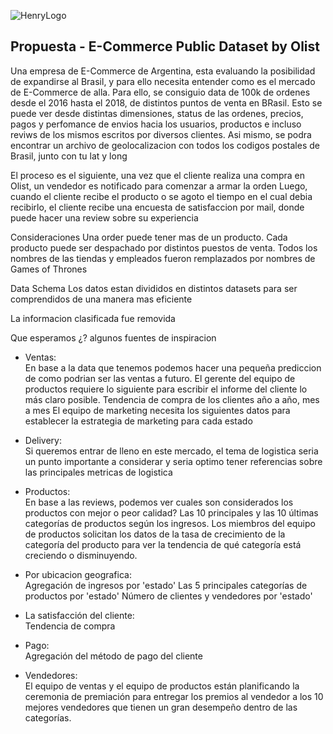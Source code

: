 ![HenryLogo](https://d31uz8lwfmyn8g.cloudfront.net/Assets/logo-henry-white-lg.png)

## Propuesta - E-Commerce Public Dataset by Olist

Una empresa de E-Commerce de Argentina, esta evaluando la posibilidad de expandirse al Brasil, y para ello necesita entender como es el mercado de E-Commerce de alla.
Para ello, se consiguio data de 100k de ordenes desde el 2016 hasta el 2018, de distintos puntos de venta en BRasil.
Esto se puede ver desde distintas dimensiones, status de las ordenes, precios, pagos y perfomance de envios hacia los usuarios, productos e incluso reviws de los mismos escritos por diversos clientes.
Asi mismo, se podra encontrar un archivo de geolocalizacion con todos los codigos postales de Brasil, junto con tu lat y long

El proceso es el siguiente, una vez que el cliente realiza una compra en Olist, un vendedor es notificado para comenzar a armar la orden
Luego, cuando el cliente recibe el producto o se agoto el tiempo en el cual debia recibirlo, el cliente recibe una encuesta de satisfaccion por mail, donde puede hacer una review sobre su experiencia


Consideraciones
Una order puede tener mas de un producto.
Cada producto puede ser despachado por distintos puestos de venta.
Todos los nombres de las tiendas y empleados fueron remplazados por nombres de Games of Thrones


Data Schema
Los datos estan divididos en distintos datasets para ser comprendidos de una manera mas eficiente

La informacion clasificada fue removida

Que esperamos ¿?  algunos fuentes de inspiracion 

* Ventas:<br>
En base a la data que tenemos podemos hacer una pequeña prediccion de como podrian ser las ventas a futuro. 
El gerente del equipo de productos requiere lo siguiente para escribir el informe del cliente lo más claro posible.
Tendencia de compra de los clientes año a año, mes a mes
El equipo de marketing necesita los siguientes datos para establecer la estrategia de marketing para cada estado

* Delivery:<br>
Si queremos entrar de lleno en este mercado, el tema de logistica seria un punto importante a considerar y seria optimo tener referencias sobre las principales metricas de logistica

* Productos:<br>
En base a las reviews, podemos ver cuales son considerados los productos con mejor o peor calidad? 
Las 10 principales y las 10 últimas categorías de productos según los ingresos.
Los miembros del equipo de productos solicitan los datos de la tasa de crecimiento de la categoría del producto para ver la tendencia de qué categoría está creciendo o disminuyendo.

* Por ubicacion geografica:<br>
Agregación de ingresos por 'estado'
Las 5 principales categorías de productos por 'estado'
Número de clientes y vendedores por 'estado'

* La satisfacción del cliente:<br>
Tendencia de compra

* Pago:<br>
Agregación del método de pago del cliente

* Vendedores:<br>
El equipo de ventas y el equipo de productos están planificando la ceremonia de premiación para entregar los premios al vendedor a los 10 mejores vendedores que tienen un gran desempeño dentro de las categorías. 
